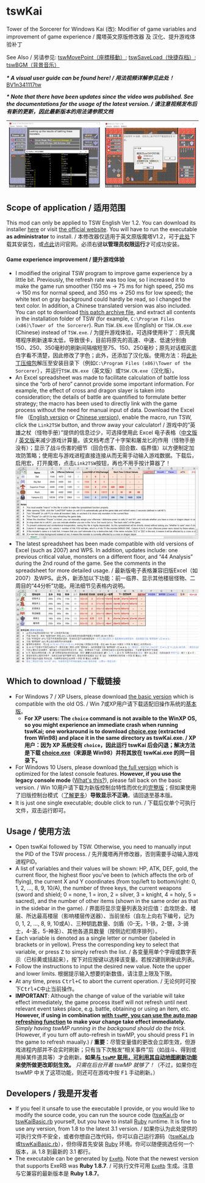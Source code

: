 # tswKai
Tower of the Sorcerer for Windows Kai (改): Modifier of game variables and improvement of game experience / 魔塔英文原版修改器 及 汉化、提升游戏体验补丁

See Also / 另请参见: [tswMovePoint（座標移動）](https://github.com/Z-H-Sun/tswMP); [tswSaveLoad（快捷存档）](https://github.com/Z-H-Sun/tswSL); [tswBGM（背景音乐）](https://github.com/Z-H-Sun/tswBGM)

***\* A visual user guide can be found here! / 用法视频详解参见此处！*** <ins>[BV1n341117tw](https://www.bilibili.com/video/BV1n341117tw)</ins>

***\* Note that there have been updates since the video was published. See the documentations for the usage of the latest version. / 请注意视频发布后有新的更新，因此最新版本的用法请参照文档***

![Preview of tswKai](/2.png)|![汉化](/1.png)
---|---

## Scope of application / 适用范围
This mod can only be applied to TSW English Ver 1.2. You can download its installer <ins>[here](https://ftp.vector.co.jp/14/65/3171/tsw12.exe)</ins> or visit [the official website](http://hp.vector.co.jp/authors/VA013374/game/egame0.html). You will have to run the executable **as administrator** to install. / 本修改器仅适用于英文原版魔塔V1.2，可于<ins>[此处](https://ftp.vector.co.jp/14/65/3171/tsw12.exe)</ins>下载其安装包，或[点此](http://hp.vector.co.jp/authors/VA013374/game/egame0.html)访问官网。必须右键**以管理员权限运行**才可成功安装。

#### Game experience improvement / 提升游戏体验
* I modified the original TSW program to improve game experience by a little bit. Previously, the refresh rate was too low, so I increased it to make the game run smoother (150 ms → 75 ms for high speed, 250 ms → 150 ms for normal speed, and 350 ms → 250 ms for low speed); the white text on gray background could hardly be read, so I changed the text color. In addition, a Chinese translated version was also included. You can opt to download <ins>[this patch archive file](https://github.com/Z-H-Sun/tswKai/raw/main/tsw.patch.zip)</ins>, and extract all contents in the installation folder of TSW (for example, `C:\Program Files (x86)\Tower of the Sorcerer`). Run `TSW.EN.exe` (English) or `TSW.CN.exe` (Chinese) instead of `TSW.exe`. / 为提升游戏体验，可选择使用补丁：原先魔塔程序刷新速率太低，导致很卡，目前将原先的高速、中速、低速分别由150、250、350毫秒的刷新间隔缩短至75、150、250毫秒；原先对话框灰底白字看不清楚，因此修改了字色；此外，还添加了汉化版。使用方法：将<ins>[此补丁压缩包](https://github.com/Z-H-Sun/tswKai/raw/main/tsw.patch.zip)</ins>解压至安装目录下（例如`C:\Program Files (x86)\Tower of the Sorcerer`），并运行`TSW.EN.exe`（英文版）或`TSW.CN.exe`（汉化版）。
* An Excel spreadsheet was made to facilitate calculation of battle loss since the “orb of hero” cannot provide some important information. For example, the effect of cross and dragon slayer is taken into consideration; the details of battle are quantified to formulate better strategy; the macro has been used to directly link with the game process without the need for manual input of data. Download the Excel file （<ins>[English version](https://github.com/Z-H-Sun/tswKai/raw/main/tsw.xlsm)</ins> or <ins>[Chinese version](https://github.com/Z-H-Sun/tswKai/raw/main/tsw_CN.xlsm)</ins>), enable the macro, run TSW, click the `Link2TSW` button, and throw away your calculator! / 游戏中的“英雄之杖（怪物手册）”提供的信息过少，可选择使用此 Excel 电子表格（<ins>[中文版](https://github.com/Z-H-Sun/tswKai/raw/main/tsw_CN.xlsm)</ins> / <ins>[英文版](https://github.com/Z-H-Sun/tswKai/raw/main/tsw.xlsm)</ins>来减少游戏计算量。该文档考虑了十字架和屠龙匕的作用（怪物手册没有）；显示了战斗伤害的细节（回合伤害、回合数、临界值）以方便制定加攻防策略；使用宏与游戏进程直接连接从而无需手动输入游戏数据。下载后，启用宏，打开魔塔，点击`Link2TSW`按钮，再也不用手按计算器了！
![Damage calculator](/3.png)
* The latest spreadsheet has been made compatible with old versions of Excel (such as 2007) and WPS. In addition, updates include: one previous critical value, monsters on a different floor, and “44 Analysis” during the 2nd round of the game. See the comments in the spreadsheet for more detailed usage. / 最新版电子表格兼容旧版Excel（如2007）及WPS。此外，新添加以下功能：前一临界、显示其他楼层怪物、二周目的“44分析”功能。用法细节见表格内说明。
![Updated Damage calculator](/4.png)

## Which to download / 下载链接
* For Windows 7 / XP Users, please download <ins>[the basic version](https://github.com/Z-H-Sun/tswKai/releases/latest/download/tswKaiBasic.exe)</ins> which is compatible with the old OS. / Win 7或XP用户请下载适配旧操作系统的<ins>[基本版](https://github.com/Z-H-Sun/tswKai/releases/latest/download/tswKaiBasic.exe)</ins>。
  * **For XP users: The `choice` command is not avaible to the WinXP OS, so you might experience an immediate crash when running tswKai; one workaround is to download [choice.exe](https://github.com/Z-H-Sun/tswKai/raw/main/choice.exe) (extracted from Win98) and place it in the same directory as tswKai.exe. / XP 用户：因为 XP 系统没有 `choice`，因此运行 tswKai 后会闪退；解决方法是下载 [choice.exe](https://github.com/Z-H-Sun/tswKai/raw/main/choice.exe)（来源是 Win98）并将其放在 tswKai.exe 的同一目录下。**
* For Windows 10 Users, please download <ins>[the full version](https://github.com/Z-H-Sun/tswKai/releases/latest/download/tswKai.exe)</ins> which is optimized for the latest console features. **However, if you use the legacy console mode** ([What's this?](https://go.microsoft.com/fwlink/?LinkId=871150)), please fall back on the basic version. / Win 10用户请下载为新版控制台特性而优化的<ins>[完整版](https://github.com/Z-H-Sun/tswKai/releases/latest/download/tswKai.exe)</ins>；但如果使用了旧版控制台模式（[了解更多](https://go.microsoft.com/fwlink/?LinkId=871150)）**导致显示不正确**，请回退至基本版。
* It is just one single executable; double click to run. / 下载后仅单个可执行文件，双击运行即可。

## Usage / 使用方法
* Open tswKai followed by TSW. Otherwise, you need to manually input the PID of the TSW process. / 先开魔塔再开修改器，否则需要手动输入游戏进程PID。
* A list of variables and their values will be shown: HP, ATK, DEF, gold, the current floor, the highest floor you've been to (which affects the orb of flying), the current X and Y coordinates (from top/left to bottom/right: 0, 1, 2, ..., 8, 9, 10/A), the number of three keys, the current weapons (sword and shield; 0 = none, 1 = iron, 2 = silver, 3 = knight, 4 = holy, 5 = sacred), and the number of other items (shown in the same order as that in the sidebar in the game). / 界面将显示变量列表及对应值：血攻防金、楼层、所达最高楼层（影响楼层传送器）、当前坐标（自左上向右下编号，记为0, 1, 2, …, 8, 9, 10或A）、三种钥匙数量、剑盾（0-无，1-铁，2-银，3-骑士，4-圣，5-神圣）、其他各道具数量（按侧边栏顺序排列）。
* Each variable is denoted as a single letter or number (labeled in brackets or in yellow). Press the corresponding key to select that variable, or press <kbd>Z</kbd> to simply refresh the list. / 各变量用单个字母或数字表示（已标黄或括起来），按下对应按键以选择该变量。若按<kbd>Z</kbd>键则刷新此列表。
* Follow the instructions to input the desired new value. Note the upper and lower limits. 根据提示输入想要的新数值，请注意上限及下限。
* At any time, press <kbd><kbd>Ctrl</kbd>+<kbd>C</kbd></kbd> to abort the current operation. / 无论何时可按下<kbd><kbd>Ctrl</kbd>+<kbd>C</kbd></kbd>中止当前操作。
* <span id="caution"><b>IMPORTANT</b></span>: Although the change of value of the variable will take effect immediately, the game process itself will not refresh until next relevant event takes place, e.g. battle, obtaining or using an item, etc. **However, if using in combination [with `tswMP`, you can use the auto map refreshing function](https://github.com/Z-H-Sun/tswMP#newfeature) to make your change take effect immediately.** *Simply having tswMP running in the backgound should do the trick.* (However, if you turn off auto-refresh in tswMP, you should press <kbd>F1</kbd> in the game to refresh maually.) / **重要**：尽管变量值的更改会立即生效，但游戏进程内部并不会实时刷新；只有当下次触发“相关事件”后（如战斗、得到或用掉某件道具等）才会刷新。**如果[与 `tswMP` 联用，可利用其自动地图刷新功能](https://github.com/Z-H-Sun/tswMP#newfeature) 来使所做更改即刻生效。** *只需在后台开着 tswMP 就够了！*（不过，如果你在 tswMP 中关了这项功能，则还可在游戏中按 <kbd>F1</kbd> 手动刷新。）

## Developers / 我是开发者
* If you feel it unsafe to use the executable I provide, or you would like to modify the source code, you can run the source code ([tswKai.rb](/tswKai.rb) or [tswKaiBasic.rb](/tswKaiBasic.rb) yourself, but you have to install [Ruby](https://www.ruby-lang.org/) runtime. It is fine to use any version, from 1.8 to the latest 3.1 version. / 如果你认为此处提供的可执行文件不安全，或者你想自己改代码，你可以自己运行源码（[tswKai.rb](/tswKai.rb)或[tswKaiBasic.rb](/tswKaiBasic.rb)），但你得首先安装 [Ruby](https://www.ruby-lang.org/) 环境。你可以随便挑选任何一个版本，从 1.8 到最新的 3.1 都行。
* The executable can be generated by [`ExeRb`](https://osdn.net/projects/exerb/). Note that the newest version that supports ExeRB was **Ruby 1.8.7**. / 可执行文件可用 [`ExeRb`](https://osdn.net/projects/exerb/) 生成。注意与它兼容的最新版本是 **Ruby 1.8.7**。